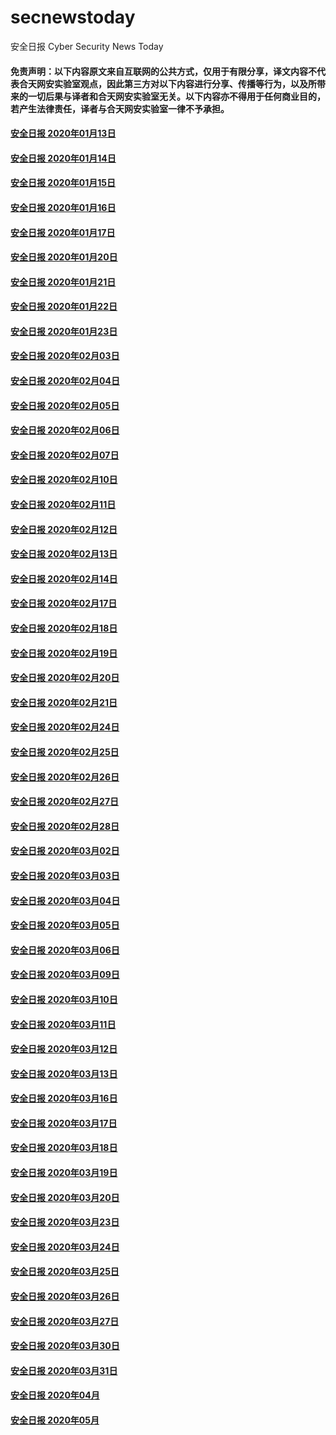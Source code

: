 # secnewstoday

安全日报 Cyber Security News Today

#### 免责声明：以下内容原文来自互联网的公共方式，仅用于有限分享，译文内容不代表合天网安实验室观点，因此第三方对以下内容进行分享、传播等行为，以及所带来的一切后果与译者和合天网安实验室无关。以下内容亦不得用于任何商业目的，若产生法律责任，译者与合天网安实验室一律不予承担。

#### [安全日报 2020年01月13日](https://github.com/hetianlab/secnewstoday/blob/master/secnews-20200113.md)
#### [安全日报 2020年01月14日](https://github.com/hetianlab/secnewstoday/blob/master/secnews-20200114.md)
#### [安全日报 2020年01月15日](https://github.com/hetianlab/secnewstoday/blob/master/secnews-20200115.md)
#### [安全日报 2020年01月16日](https://github.com/hetianlab/secnewstoday/blob/master/secnews-20200116.md)
#### [安全日报 2020年01月17日](https://github.com/hetianlab/secnewstoday/blob/master/secnews-20200117.md)
#### [安全日报 2020年01月20日](https://github.com/hetianlab/secnewstoday/blob/master/secnews-20200120.md)
#### [安全日报 2020年01月21日](https://github.com/hetianlab/secnewstoday/blob/master/secnews-20200121.md)
#### [安全日报 2020年01月22日](https://github.com/hetianlab/secnewstoday/blob/master/secnews-20200122.md)
#### [安全日报 2020年01月23日](https://github.com/hetianlab/secnewstoday/blob/master/secnews-20200123.md)
#### [安全日报 2020年02月03日](https://github.com/hetianlab/secnewstoday/blob/master/secnews-20200203.md)
#### [安全日报 2020年02月04日](https://github.com/hetianlab/secnewstoday/blob/master/secnews-20200204.md)
#### [安全日报 2020年02月05日](https://github.com/hetianlab/secnewstoday/blob/master/secnews-20200205.md)
#### [安全日报 2020年02月06日](https://github.com/hetianlab/secnewstoday/blob/master/secnews-20200206.md)
#### [安全日报 2020年02月07日](https://github.com/hetianlab/secnewstoday/blob/master/secnews-20200207.md)
#### [安全日报 2020年02月10日](https://github.com/hetianlab/secnewstoday/blob/master/secnews-20200210.md)
#### [安全日报 2020年02月11日](https://github.com/hetianlab/secnewstoday/blob/master/secnews-20200211.md)
#### [安全日报 2020年02月12日](https://github.com/hetianlab/secnewstoday/blob/master/secnews-20200212.md)
#### [安全日报 2020年02月13日](https://github.com/hetianlab/secnewstoday/blob/master/secnews-20200213.md)
#### [安全日报 2020年02月14日](https://github.com/hetianlab/secnewstoday/blob/master/secnews-20200214.md)
#### [安全日报 2020年02月17日](https://github.com/hetianlab/secnewstoday/blob/master/secnews-20200217.md)
#### [安全日报 2020年02月18日](https://github.com/hetianlab/secnewstoday/blob/master/secnews-20200218.md)
#### [安全日报 2020年02月19日](https://github.com/hetianlab/secnewstoday/blob/master/secnews-20200219.md)
#### [安全日报 2020年02月20日](https://github.com/hetianlab/secnewstoday/blob/master/secnews-20200220.md)
#### [安全日报 2020年02月21日](https://github.com/hetianlab/secnewstoday/blob/master/secnews-20200221.md)
#### [安全日报 2020年02月24日](https://github.com/hetianlab/secnewstoday/blob/master/secnews-20200224.md)
#### [安全日报 2020年02月25日](https://github.com/hetianlab/secnewstoday/blob/master/secnews-20200225.md)
#### [安全日报 2020年02月26日](https://github.com/hetianlab/secnewstoday/blob/master/secnews-20200226.md)
#### [安全日报 2020年02月27日](https://github.com/hetianlab/secnewstoday/blob/master/secnews-20200227.md)
#### [安全日报 2020年02月28日](https://github.com/hetianlab/secnewstoday/blob/master/secnews-20200228.md)
#### [安全日报 2020年03月02日](https://github.com/hetianlab/secnewstoday/blob/master/secnews-20200302.md)
#### [安全日报 2020年03月03日](https://github.com/hetianlab/secnewstoday/blob/master/secnews-20200303.md)
#### [安全日报 2020年03月04日](https://github.com/hetianlab/secnewstoday/blob/master/secnews-20200304.md)
#### [安全日报 2020年03月05日](https://github.com/hetianlab/secnewstoday/blob/master/secnews-20200305.md)
#### [安全日报 2020年03月06日](https://github.com/hetianlab/secnewstoday/blob/master/secnews-20200306.md)
#### [安全日报 2020年03月09日](https://github.com/hetianlab/secnewstoday/blob/master/secnews-20200309.md)
#### [安全日报 2020年03月10日](https://github.com/hetianlab/secnewstoday/blob/master/secnews-20200310.md)
#### [安全日报 2020年03月11日](https://github.com/hetianlab/secnewstoday/blob/master/secnews-20200311.md)
#### [安全日报 2020年03月12日](https://github.com/hetianlab/secnewstoday/blob/master/secnews-20200312.md)
#### [安全日报 2020年03月13日](https://github.com/hetianlab/secnewstoday/blob/master/secnews-20200313.md)
#### [安全日报 2020年03月16日](https://github.com/hetianlab/secnewstoday/blob/master/secnews-20200316.md)
#### [安全日报 2020年03月17日](https://github.com/hetianlab/secnewstoday/blob/master/secnews-20200317.md)
#### [安全日报 2020年03月18日](https://github.com/hetianlab/secnewstoday/blob/master/secnews-20200318.md)
#### [安全日报 2020年03月19日](https://github.com/hetianlab/secnewstoday/blob/master/secnews-20200319.md)
#### [安全日报 2020年03月20日](https://github.com/hetianlab/secnewstoday/blob/master/secnews-20200320.md)
#### [安全日报 2020年03月23日](https://github.com/hetianlab/secnewstoday/blob/master/secnews-20200323.md)
#### [安全日报 2020年03月24日](https://github.com/hetianlab/secnewstoday/blob/master/secnews-20200324.md)
#### [安全日报 2020年03月25日](https://github.com/hetianlab/secnewstoday/blob/master/secnews-20200325.md)
#### [安全日报 2020年03月26日](https://github.com/hetianlab/secnewstoday/blob/master/secnews-20200326.md)
#### [安全日报 2020年03月27日](https://github.com/hetianlab/secnewstoday/blob/master/secnews-20200327.md)
#### [安全日报 2020年03月30日](https://github.com/hetianlab/secnewstoday/blob/master/secnews-20200330.md)
#### [安全日报 2020年03月31日](https://github.com/hetianlab/secnewstoday/blob/master/secnews-20200331.md)
#### [安全日报 2020年04月](https://github.com/hetianlab/secnewstoday/tree/master/April.2020)
#### [安全日报 2020年05月](https://github.com/hetianlab/secnewstoday/tree/master/May.2020)


